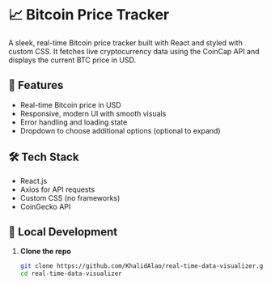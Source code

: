 # 📈 Bitcoin Price Tracker

A sleek, real-time Bitcoin price tracker built with React and styled with custom CSS. It fetches live cryptocurrency data using the CoinCap API and displays the current BTC price in USD.

## 🚀 Features

- Real-time Bitcoin price in USD
- Responsive, modern UI with smooth visuals
- Error handling and loading state
- Dropdown to choose additional options (optional to expand)

## 🛠️ Tech Stack

- React.js
- Axios for API requests
- Custom CSS (no frameworks)
- CoinGecko API



## 🧪 Local Development

1. **Clone the repo**
   ```bash
   git clone https://github.com/KhalidAlao/real-time-data-visualizer.git
   cd real-time-data-visualizer
   

